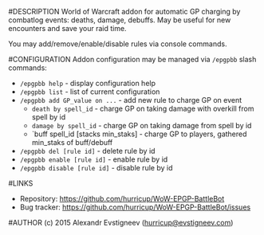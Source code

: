 #DESCRIPTION
World of Warcraft addon for automatic GP charging by combatlog events: deaths,
damage, debuffs. May be useful for new encounters and save your raid time.

You may add/remove/enable/disable rules via console commands.

#CONFIGURATION
Addon configuration may be managed via `/epgpbb` slash commands:

* `/epgpbb help` - display configuration help 
* `/epgpbb list` - list of current configuration
* `/epgpbb add GP_value on ...` - add new rule to charge GP on event
  * `death by spell_id` - charge GP on taking damage with overkill from spell by id
  * `damage by spell_id` - charge GP on taking damage from spell by id
  * `buff spell_id [stacks min_staks] - charge GP to players, gathered min_staks of buff/debuff
* `/epgpbb del [rule id]` - delete rule by id
* `/epgpbb enable [rule id]` - enable rule by id
* `/epgpbb disable [rule id]` - disable rule by id

#LINKS
* Repository: https://github.com/hurricup/WoW-EPGP-BattleBot
* Bug tracker: https://github.com/hurricup/WoW-EPGP-BattleBot/issues

#AUTHOR
(c) 2015 Alexandr Evstigneev (hurricup@evstigneev.com)
